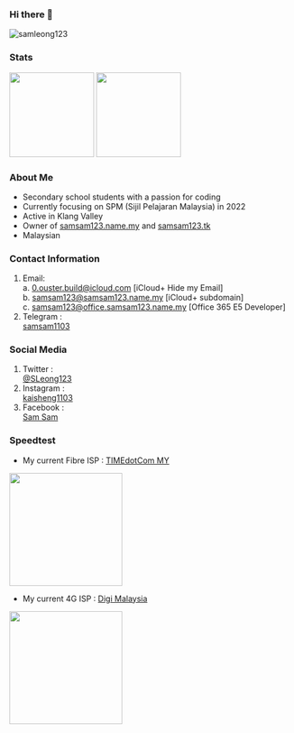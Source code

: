 ### Hi there 👋
<img src="https://komarev.com/ghpvc/?username=samleong123&label=Views&color=0e75b6&style=flat" alt="samleong123" />

### Stats
<a href="https://github.com/samleong123"><img src="https://github-readme-stats.vercel.app/api?username=samleong123&show_icons=true&count_private=true" height=150 /></a>
<a href="https://github.com/samleong123"><img src="https://github-readme-stats.vercel.app/api/top-langs/?username=samleong123&layout=compact" height=150 /></a>

### About Me
- Secondary school students with a passion for coding  <br> 
- Currently focusing on SPM (Sijil Pelajaran Malaysia) in 2022 <br> 
- Active in Klang Valley <br>
- Owner of [samsam123.name.my](https://www.samsam123.name.my) and [samsam123.tk](https://www.samsam123.tk) <br>
- Malaysian

### Contact Information 
1. Email: <br>
a. <a href="mailto:0.ouster.build@icloud.com">0.ouster.build@icloud.com</a> [iCloud+ Hide my Email] <br> 
b. <a href="mailto:samsam123@samsam123.name.my">samsam123@samsam123.name.my</a> [iCloud+ subdomain] <br> 
c. <a href="mailto:samsam123@office.samsam123.name.my">samsam123@office.samsam123.name.my</a> [Office 365 E5 Developer]
2. Telegram : <br> <a href="https://t.me/samsam1103">samsam1103</a> 

### Social Media
1. Twitter :<br> [@SLeong123](https://twitter.com/SLeong123)
2. Instagram :<br> [kaisheng1103](https://www.instagram.com/kaisheng1103/)
3. Facebook :<br> [Sam Sam](https://www.facebook.com/kaisheng1103/)

### Speedtest
- My current Fibre ISP : [TIMEdotCom MY](https://www.time.com.my)
<img src="https://www.speedtest.net/result/i/5060777058.png" height=200 /> 

- My current 4G ISP : [Digi Malaysia](https://www.digi.com.my)
<img src="https://www.speedtest.net/result/i/5050926542.png" height=200 /> 
